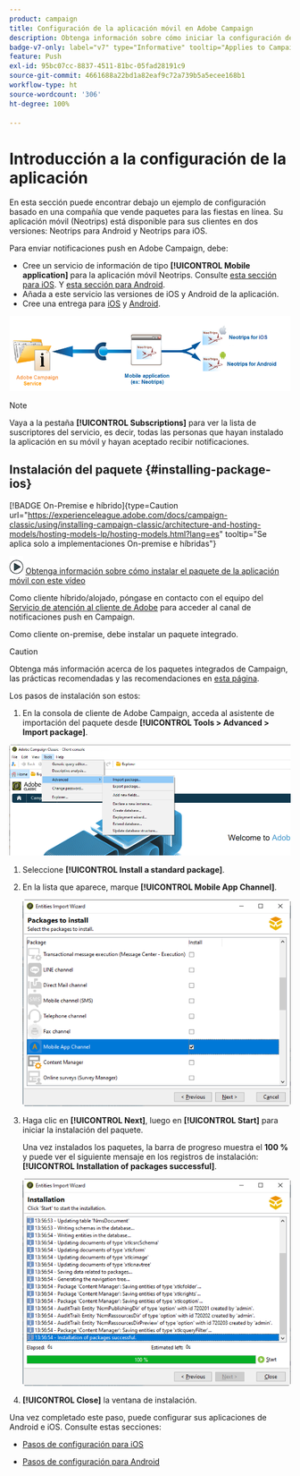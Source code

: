 ```yaml
---
product: campaign
title: Configuración de la aplicación móvil en Adobe Campaign
description: Obtenga información sobre cómo iniciar la configuración de la aplicación móvil
badge-v7-only: label="v7" type="Informative" tooltip="Applies to Campaign Classic v7 only"
feature: Push
exl-id: 95bc07cc-8837-4511-81bc-05fad28191c9
source-git-commit: 4661688a22bd1a82eaf9c72a739b5a5ecee168b1
workflow-type: ht
source-wordcount: '306'
ht-degree: 100%

---
```


# Introducción a la configuración de la aplicación



En esta sección puede encontrar debajo un ejemplo de configuración basado en una compañía que vende paquetes para las fiestas en línea. Su aplicación móvil (Neotrips) está disponible para sus clientes en dos versiones: Neotrips para Android y Neotrips para iOS.

Para enviar notificaciones push en Adobe Campaign, debe:

* Cree un servicio de información de tipo **[!UICONTROL Mobile application]** para la aplicación móvil Neotrips. Consulte [esta sección para iOS](configuring-the-mobile-application.md#configuring-ios-service). Y [esta sección para Android](configuring-the-mobile-application-android.md#configuring-android-service).
* Añada a este servicio las versiones de iOS y Android de la aplicación.
* Cree una entrega para [iOS](create-notifications-ios.md) y [Android](create-notifications-android.md).

![](assets/nmac_service_diagram.png)

>[!NOTE]
>
>Vaya a la pestaña **[!UICONTROL Subscriptions]** para ver la lista de suscriptores del servicio, es decir, todas las personas que hayan instalado la aplicación en su móvil y hayan aceptado recibir notificaciones.

## Instalación del paquete {#installing-package-ios}

[!BADGE On-Premise e híbrido]{type=Caution url="https://experienceleague.adobe.com/docs/campaign-classic/using/installing-campaign-classic/architecture-and-hosting-models/hosting-models-lp/hosting-models.html?lang=es" tooltip="Se aplica solo a implementaciones On-premise e híbridas"}

![](assets/do-not-localize/how-to-video.png) [Obtenga información sobre cómo instalar el paquete de la aplicación móvil con este vídeo](https://experienceleague.adobe.com/docs/campaign-classic-learn/tutorials/sending-messages/push-channel/installing-the-mobile-app-channel.html?lang=es#sending-messages)

Como cliente híbrido/alojado, póngase en contacto con el equipo del [Servicio de atención al cliente de Adobe](https://helpx.adobe.com/es/enterprise/admin-guide.html/enterprise/using/support-for-experience-cloud.ug.html) para acceder al canal de notificaciones push en Campaign.

Como cliente on-premise, debe instalar un paquete integrado.

>[!CAUTION]
>
>Obtenga más información acerca de los paquetes integrados de Campaign, las prácticas recomendadas y las recomendaciones en [esta página](../../installation/using/installing-campaign-standard-packages.md).

Los pasos de instalación son estos:

1.  En la consola de cliente de Adobe Campaign, acceda al asistente de importación del paquete desde **[!UICONTROL Tools > Advanced > Import package]**.

   ![](assets/package_ios.png)

1. Seleccione **[!UICONTROL Install a standard package]**.

1. En la lista que aparece, marque **[!UICONTROL Mobile App Channel]**.

   ![](assets/package_ios_2.png)

1. Haga clic en **[!UICONTROL Next]**, luego en **[!UICONTROL Start]** para iniciar la instalación del paquete.

   Una vez instalados los paquetes, la barra de progreso muestra el **100 %** y puede ver el siguiente mensaje en los registros de instalación: **[!UICONTROL Installation of packages successful]**.

   ![](assets/package_ios_3.png)

1. **[!UICONTROL Close]** la ventana de instalación.

Una vez completado este paso, puede configurar sus aplicaciones de Android e iOS.
Consulte estas secciones:

* [Pasos de configuración para iOS](configuring-the-mobile-application.md)

* [Pasos de configuración para Android](configuring-the-mobile-application-android.md)

